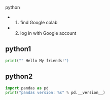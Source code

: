 python

- 1. find Google colab
- 2. log in with Google account

## python1

```python
print("" Hello My friends!")
```

## python2
```python
import pandas as pd
print("pandas version: %s" % pd.__version__)
```
